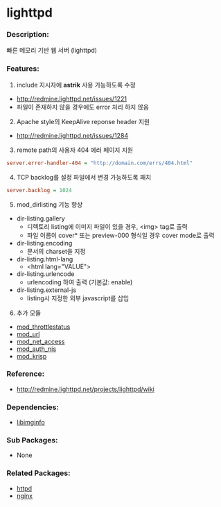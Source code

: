 # lighttpd

### Description:
빠른 메모리 기반 웹 서버 (lighttpd)

### Features:
1. include 지시자에 **astrik** 사용 가능하도록 수정
 * http://redmine.lighttpd.net/issues/1221
 * 파일이 존재하지 않을 경우에도 error 처리 하지 않음
2. Apache style의 KeepAlive reponse header 지원
 * http://redmine.lighttpd.net/issues/1284
3. remote path의 사용자 404 에러 페이지 지원
 ```ini
 server.error-handler-404 = "http://domain.com/errs/404.html"
 ```
4. TCP backlog를 설정 파일에서 변경 가능하도록 패치
 ```ini
 server.backlog = 1024
 ```
5. mod_dirlisting 기능 향상
 * dir-listing.gallery  
    * 디렉토리 listing에 이미지 파일이 있을 경우, &lt;img&gt; tag로 출력
    * 파일 이름이 cover* 또는 preview-000 형식일 경우 cover mode로 출력
 * dir-listing.encoding
    * 문서의 charset을 지정
 * dir-listing.html-lang
    * &lt;html lang="VALUE"&gt;
 * dir-listing.urlencode
    * urlencoding 하여 출력 (기본값: enable)
 * dir-listing.external-js
    * listing시 지정한 외부 javascript를 삽입
6. 추가 모듈
 * [mod_throttlestatus](http://svn.oops.org/wsvn/Lighttpd.mod_throttlestatus/trunk/throttlestatus.ko.txt)
 * [mod_url](http://svn.oops.org/wsvn/Lighttpd.mod_url/trunk/README)
 * [mod_net_access](http://svn.oops.org/wsvn/Lighttpd.mod_net_access/trunk/README)
 * [mod_auth_nis](http://svn.oops.org/wsvn/Lighttpd.mod_auth_nis/trunk/README)
 * [mod_krisp](http://svn.oops.org/wsvn/Lighttpd.mod_krisp/trunk/README)

### Reference:
* http://redmine.lighttpd.net/projects/lighttpd/wiki

### Dependencies:
* [libimginfo](pkg-core-libimginfo.md)

### Sub Packages:
* None

### Related Packages:
* [httpd](pkg-base-httpd.md)
* [nginx](pkg-addon-nginx.md)